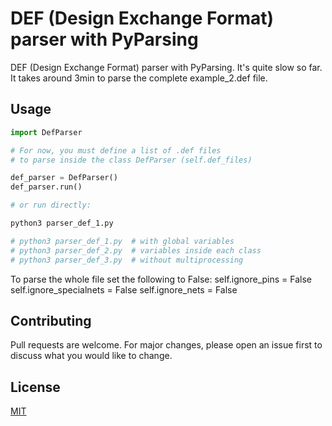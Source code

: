 # DEF (Design Exchange Format) parser with PyParsing

DEF (Design Exchange Format) parser with PyParsing. It's quite slow so far. It takes around 3min to parse the complete example_2.def file.


## Usage

```python
import DefParser

# For now, you must define a list of .def files 
# to parse inside the class DefParser (self.def_files)

def_parser = DefParser()
def_parser.run()

# or run directly:

python3 parser_def_1.py

# python3 parser_def_1.py  # with global variables
# python3 parser_def_2.py  # variables inside each class
# python3 parser_def_3.py  # without multiprocessing
```
To parse the whole file set the following to False:
self.ignore_pins = False
self.ignore_specialnets = False
self.ignore_nets = False

## Contributing
Pull requests are welcome. For major changes, please open an issue first to discuss what you would like to change.

## License
[MIT](https://choosealicense.com/licenses/mit/)
